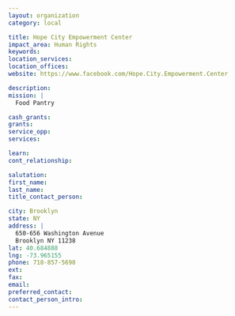 ```yaml
---
layout: organization
category: local

title: Hope City Empowerment Center
impact_area: Human Rights
keywords: 
location_services: 
location_offices: 
website: https://www.facebook.com/Hope.City.Empowerment.Center

description: 
mission: |
  Food Pantry

cash_grants: 
grants: 
service_opp: 
services: 

learn: 
cont_relationship: 

salutation: 
first_name: 
last_name: 
title_contact_person: 

city: Brooklyn
state: NY
address: |
  650-656 Washington Avenue  
  Brooklyn NY 11238
lat: 40.684888
lng: -73.965155
phone: 718-857-5698
ext: 
fax: 
email: 
preferred_contact: 
contact_person_intro: 
---
```

